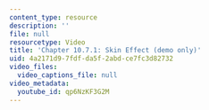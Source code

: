 ```yaml
---
content_type: resource
description: ''
file: null
resourcetype: Video
title: 'Chapter 10.7.1: Skin Effect (demo only)'
uid: 4a2171d9-7fdf-da5f-2abd-ce7fc3d82732
video_files:
  video_captions_file: null
video_metadata:
  youtube_id: qp6NzKF3G2M
---
```

